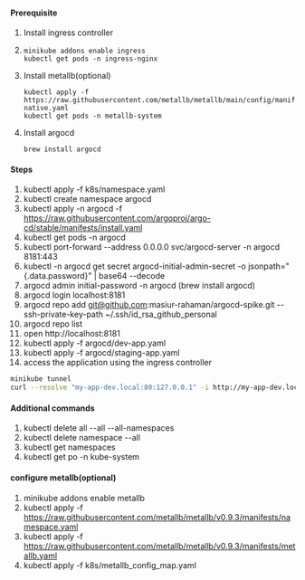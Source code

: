 #### Prerequisite
1. Install ingress controller
2. ```
   minikube addons enable ingress
   kubectl get pods -n ingress-nginx
   ```
3. Install metallb(optional)
   ```
   kubectl apply -f https://raw.githubusercontent.com/metallb/metallb/main/config/manifests/metallb-native.yaml
   kubectl get pods -n metallb-system
   ```
4. Install argocd
   ```
   brew install argocd
   ```
   
#### Steps
1. kubectl apply -f k8s/namespace.yaml
2. kubectl create namespace argocd
3. kubectl apply -n argocd -f https://raw.githubusercontent.com/argoproj/argo-cd/stable/manifests/install.yaml
4. kubectl get pods -n argocd
5. kubectl port-forward --address 0.0.0.0 svc/argocd-server -n argocd 8181:443
6. kubectl -n argocd get secret argocd-initial-admin-secret -o jsonpath="{.data.password}" | base64 --decode
7. argocd admin initial-password -n argocd (brew install argocd)
8. argocd login localhost:8181
9. argocd repo add git@github.com:masiur-rahaman/argocd-spike.git --ssh-private-key-path ~/.ssh/id_rsa_github_personal
10. argocd repo list
11. open http://localhost:8181
12. kubectl apply -f argocd/dev-app.yaml
13. kubectl apply -f argocd/staging-app.yaml
14. access the application using the ingress controller
```bash
minikube tunnel
curl --resolve "my-app-dev.local:80:127.0.0.1" -i http://my-app-dev.local
```



#### Additional commands
1. kubectl delete all --all --all-namespaces
2. kubectl delete namespace --all
3. kubectl get namespaces
4. kubectl get po -n kube-system

#### configure metallb(optional)
1. minikube addons enable metallb
2. kubectl apply -f https://raw.githubusercontent.com/metallb/metallb/v0.9.3/manifests/namespace.yaml
3. kubectl apply -f https://raw.githubusercontent.com/metallb/metallb/v0.9.3/manifests/metallb.yaml
4. kubectl apply -f k8s/metallb_config_map.yaml